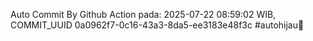 Auto Commit By Github Action pada: 2025-07-22 08:59:02 WIB, COMMIT_UUID 0a0962f7-0c16-43a3-8da5-ee3183e48f3c #autohijau🗿
